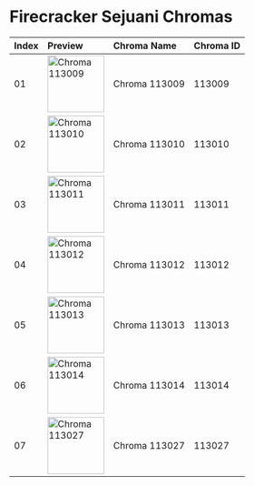 # Firecracker Sejuani Chromas

| Index | Preview | Chroma Name | Chroma ID |
|:---|:---|:---|:---|
| 01 | <img src='https://raw.communitydragon.org/latest/plugins/rcp-be-lol-game-data/global/default/v1/champion-chroma-images/113/113009.png' alt='Chroma 113009' width='100'> | Chroma 113009 | 113009 |
| 02 | <img src='https://raw.communitydragon.org/latest/plugins/rcp-be-lol-game-data/global/default/v1/champion-chroma-images/113/113010.png' alt='Chroma 113010' width='100'> | Chroma 113010 | 113010 |
| 03 | <img src='https://raw.communitydragon.org/latest/plugins/rcp-be-lol-game-data/global/default/v1/champion-chroma-images/113/113011.png' alt='Chroma 113011' width='100'> | Chroma 113011 | 113011 |
| 04 | <img src='https://raw.communitydragon.org/latest/plugins/rcp-be-lol-game-data/global/default/v1/champion-chroma-images/113/113012.png' alt='Chroma 113012' width='100'> | Chroma 113012 | 113012 |
| 05 | <img src='https://raw.communitydragon.org/latest/plugins/rcp-be-lol-game-data/global/default/v1/champion-chroma-images/113/113013.png' alt='Chroma 113013' width='100'> | Chroma 113013 | 113013 |
| 06 | <img src='https://raw.communitydragon.org/latest/plugins/rcp-be-lol-game-data/global/default/v1/champion-chroma-images/113/113014.png' alt='Chroma 113014' width='100'> | Chroma 113014 | 113014 |
| 07 | <img src='https://raw.communitydragon.org/latest/plugins/rcp-be-lol-game-data/global/default/v1/champion-chroma-images/113/113027.png' alt='Chroma 113027' width='100'> | Chroma 113027 | 113027 |
